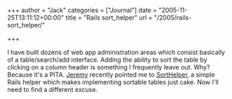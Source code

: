 +++
author = "Jack"
categories = ["Journal"]
date = "2005-11-25T13:11:12+00:00"
title = "Rails sort_helper"
url = "/2005/rails-sort_helper/"

+++

I have built dozens of web app administration areas which consist basically of a table/search/add interface. Adding the ability to sort the table by clicking on a column header is something I frequently leave out. Why? Because it's a PITA. [Jeremy][1] recently pointed me to [SortHelper][2], a simple Rails helper which makes implementing sortable tables just cake. Now I'll need to find a different excuse.

 [1]: http://www.jeremydurham.com
 [2]: http://wiki.rubyonrails.com/rails/pages/SortHelper2